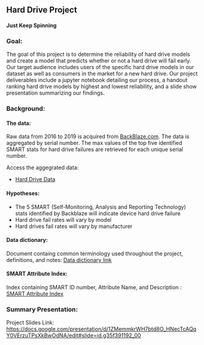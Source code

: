 ## Hard Drive Project
#### Just Keep Spinning


### Goal: 
The goal of this project is to determine the reliability of hard drive models and create a model that predicts whether or not a hard drive will fail early.  Our target audience includes users of the specific hard drive models in our dataset as well as consumers in the market for a new hard drive. Our project deliverables include a jupyter notebook detailing our process, a handout ranking hard drive models by highest and lowest reliability, and a slide show presentation summarizing our findings.  

### Background:
#### The data:
Raw data from 2016 to 2019 is acquired from [BackBlaze.com](https://www.backblaze.com/b2/hard-drive-test-data.html#downloading-the-raw-hard-drive-test-data). The data is aggregated by serial number. The max values of the top five identified SMART stats for hard drive failures are retrieved for each unique serial number. 

Access the aggegrated data: 
- [Hard Drive Data](https://drive.google.com/file/d/1bOE9kGx77GDPMs97Fl0n_3ZYbGxciQz5/view?usp=sharing)

#### Hypotheses:
- The 5 SMART (Self-Monitoring, Analysis and Reporting Technology) stats identified by Backblaze will indicate device hard drive failure
- Hard drive fail rates will vary by model
- Hard drives fail rates will vary by manufacturer

#### Data dictionary:
Document containg common terminology used throughout the project, definitions, and notes: [Data dictionary link](https://github.com/sagacious-analytics/hard-drive-project/blob/master/data_dictionary.md)

#### SMART Attribute Index:
Index containing SMART ID number, Attribute Name, and Description : [SMART Attribute Index](https://github.com/sagacious-analytics/hard-drive-project/blob/master/smart_attributes_index.md)

### Summary Presentation:

Project Slides Link: https://docs.google.com/presentation/d/1ZMemmkrWH7btd8O_HNecTcAQqY0VErzuTPsXkBwOdNA/edit#slide=id.g35f391192_00

